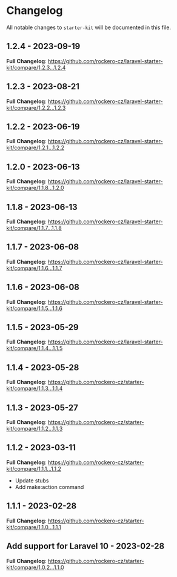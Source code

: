 # Changelog

All notable changes to `starter-kit` will be documented in this file.

## 1.2.4 - 2023-09-19

**Full Changelog**: https://github.com/rockero-cz/laravel-starter-kit/compare/1.2.3...1.2.4

## 1.2.3 - 2023-08-21

**Full Changelog**: https://github.com/rockero-cz/laravel-starter-kit/compare/1.2.2...1.2.3

## 1.2.2 - 2023-06-19

**Full Changelog**: https://github.com/rockero-cz/laravel-starter-kit/compare/1.2.1...1.2.2

## 1.2.0 - 2023-06-13

**Full Changelog**: https://github.com/rockero-cz/laravel-starter-kit/compare/1.1.8...1.2.0

## 1.1.8 - 2023-06-13

**Full Changelog**: https://github.com/rockero-cz/laravel-starter-kit/compare/1.1.7...1.1.8

## 1.1.7 - 2023-06-08

**Full Changelog**: https://github.com/rockero-cz/laravel-starter-kit/compare/1.1.6...1.1.7

## 1.1.6 - 2023-06-08

**Full Changelog**: https://github.com/rockero-cz/laravel-starter-kit/compare/1.1.5...1.1.6

## 1.1.5 - 2023-05-29

**Full Changelog**: https://github.com/rockero-cz/laravel-starter-kit/compare/1.1.4...1.1.5

## 1.1.4 - 2023-05-28

**Full Changelog**: https://github.com/rockero-cz/starter-kit/compare/1.1.3...1.1.4

## 1.1.3 - 2023-05-27

**Full Changelog**: https://github.com/rockero-cz/starter-kit/compare/1.1.2...1.1.3

## 1.1.2 - 2023-03-11

**Full Changelog**: https://github.com/rockero-cz/starter-kit/compare/1.1.1...1.1.2

- Update stubs
- Add make:action command

## 1.1.1 - 2023-02-28

**Full Changelog**: https://github.com/rockero-cz/starter-kit/compare/1.1.0...1.1.1

## Add support for Laravel 10 - 2023-02-28

**Full Changelog**: https://github.com/rockero-cz/starter-kit/compare/1.0.2...1.1.0
